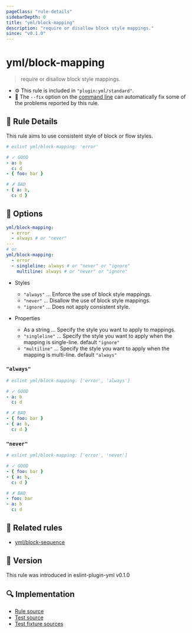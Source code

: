 ```yaml
---
pageClass: "rule-details"
sidebarDepth: 0
title: "yml/block-mapping"
description: "require or disallow block style mappings."
since: "v0.1.0"
---
```

# yml/block-mapping

> require or disallow block style mappings.

- :gear: This rule is included in `"plugin:yml/standard"`.
- :wrench: The `--fix` option on the [command line](https://eslint.org/docs/user-guide/command-line-interface#fixing-problems) can automatically fix some of the problems reported by this rule.

## :book: Rule Details

This rule aims to use consistent style of block or flow styles.

<eslint-code-block fix>

<!-- eslint-skip -->

```yaml
# eslint yml/block-mapping: 'error'

# ✓ GOOD
- a: b
  c: d
- { foo: bar }

# ✗ BAD
- { a: b,
  c: d }
```

</eslint-code-block>

## :wrench: Options

```yaml
yml/block-mapping:
  - error
  - always # or "never"
---
# or
yml/block-mapping:
  - error
  - singleline: always # or "never" or "ignore"
    multiline: always # or "never" or "ignore"
```

- Styles
  - `"always"` ... Enforce the use of block style mappings.
  - `"never"` ... Disallow the use of block style mappings.
  - `"ignore"` ... Does not apply consistent style.

- Properties
  - As a string ... Specify the style you want to apply to mappings.
  - `"singleline"` ... Specify the style you want to apply when the mapping is single-line. default `"ignore"`
  - `"multiline"` ... Specify the style you want to apply when the mapping is multi-line. default `"always"`

### `"always"`

<eslint-code-block fix>

<!-- eslint-skip -->

```yaml
# eslint yml/block-mapping: ['error', 'always']

# ✓ GOOD
- a: b
  c: d

# ✗ BAD
- { foo: bar }
- { a: b,
  c: d }
```

</eslint-code-block>

### `"never"`

<eslint-code-block fix>

<!-- eslint-skip -->

```yaml
# eslint yml/block-mapping: ['error', 'never']

# ✓ GOOD
- { foo: bar }
- { a: b,
  c: d }

# ✗ BAD
- foo: bar
- a: b
  c: d
```

</eslint-code-block>

## :couple: Related rules

- [yml/block-sequence]

[yml/block-sequence]: ./block-sequence.md

## :rocket: Version

This rule was introduced in eslint-plugin-yml v0.1.0

## :mag: Implementation

- [Rule source](https://github.com/ota-meshi/eslint-plugin-yml/blob/master/src/rules/block-mapping.ts)
- [Test source](https://github.com/ota-meshi/eslint-plugin-yml/blob/master/tests/src/rules/block-mapping.ts)
- [Test fixture sources](https://github.com/ota-meshi/eslint-plugin-yml/tree/master/tests/fixtures/rules/block-mapping)
